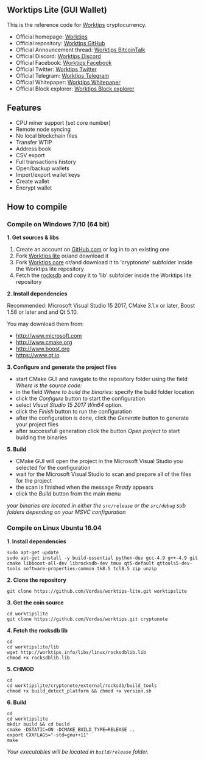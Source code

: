 ## Worktips Lite (GUI Wallet)

This is the reference code for [Worktips](https://worktips.info) cryptocurrency.

* Official homepage: [Worktips](http://worktips.info)
* Official repository: [Worktips GitHub](https://github.com/Vordas/worktips)
* Official Announcement thread: [Worktips BitcoinTalk](https://bitcointalk.org/index.php?topic=3086019.0)
* Official Discord: [Worktips Discord](https://discord.gg/UmZExyz)
* Official Facebook: [Worktips Facebook](https://www.facebook.com/worktipscoin)
* Official Twitter: [Worktips Twitter](https://twitter.com/wtipscoin)
* Official Telegram: [Worktips Telegram](https://t.me/joinchat/HOvygRE-6UnWOzoh72NVMA)
* Official Whitepaper: [Worktips Whitepaper](http://worktips.info/whitepaper_worktips.zip)
* Official Block explorer: [Worktips Block explorer](http://blockexplorer.worktips.info)

## Features

- CPU miner support (set core number)
- Remote node syncing
- No local blockchain files
- Transfer WTIP
- Address book
- CSV export
- Full transactions history
- Open/backup wallets
- Import/export wallet keys
- Create wallet
- Encrypt wallet


## How to compile

### Compile on Windows 7/10 (64 bit)

**1. Get sources & libs**

1. Create an account on [GitHub.com](github.com) or log in to an existing one
2. Fork [Worktips lite](https://github.com/Vordas/worktips-lite.git) or/and download it
3. Fork [Worktips core](https://github.com/Vordas/worktips.git) or/and download it to 'cryptonote' subfolder inside the Worktips lite repository
4. Fetch the [rocksdb](http://worktips.info/libs/windows/rocksdblib.lib) and copy it to 'lib' subfolder inside the Worktips lite repository

**2. Install dependencies**

Recommended: Microsoft Visual Studio 15 2017, CMake 3.1.x or later, Boost 1.58 or later and and Qt 5.10. 

You may download them from:
- http://www.microsoft.com
- http://www.cmake.org
- http://www.boost.org
- https://www.qt.io


**3. Configure and generate the project files**

- start CMake GUI and navigate to the repository folder using the field _Where is the source code:_
- in the field _Where to build the binaries:_ specify the build folder location
- click the _Configure_ button to start the configuration
- select _Visual Studio 15 2017 Win64_ option.
- click the _Finish_ button to run the configuration
- after the configuration is done, click the _Generate_ button to generate your project files
- after successfull generation click the button _Open project_ to start building the binaries

**5. Build**

- CMake GUI will open the project in the Microsoft Visual Studio you selected for the configuration
- wait for the Microsoft Visual Studio to scan and prepare all of the files for the project
- the scan is finished when the message _Ready_ appears
- click the _Build_ button from the main menu

_your binaries are located in either the `src/release` or the `src/debug` sub folders depending on your MSVC configuration_


### Compile on Linux Ubuntu 16.04

**1. Install dependencies**

```
sudo apt-get update
sudo apt-get install -y build-essential python-dev gcc-4.9 g++-4.9 git cmake libboost-all-dev librocksdb-dev tmux qt5-default qttools5-dev-tools software-properties-common tk8.5 tcl8.5 zip unzip
```

**2. Clone the repository**

```
git clone https://github.com/Vordas/worktips-lite.git worktipslite
```

**3. Get the coin source**

```
cd worktipslite
git clone https://github.com/Vordas/worktips.git cryptonote
```

**4. Fetch the rocksdb lib**

```
cd
cd worktipslite/lib
wget http://worktips.info/libs/linux/rocksdblib.lib
chmod +x rocksdblib.lib
```

**5. CHMOD**

```
cd
cd worktipslite/cryptonote/external/rocksdb/build_tools
chmod +x build_detect_platform && chmod +x version.sh
```

**6. Build**

```
cd
cd worktipslite
mkdir build && cd build
cmake -DSTATIC=ON -DCMAKE_BUILD_TYPE=RELEASE ..
export CXXFLAGS="-std=gnu++11"
make
```

_Your executables will be located in `build/release` folder._
